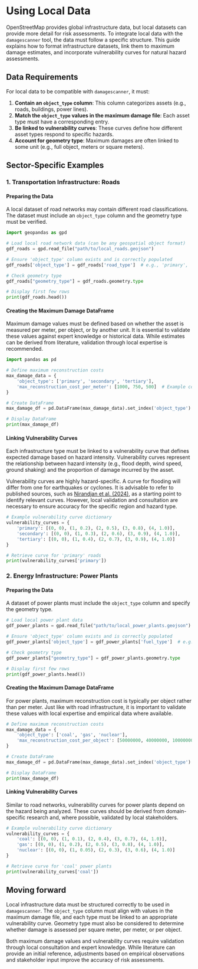 # Using Local Data

OpenStreetMap provides global infrastructure data, but local datasets can provide more detail for risk assessments. To integrate local data with the `damagescanner` tool, the data must follow a specific structure. This guide explains how to format infrastructure datasets, link them to maximum damage estimates, and incorporate vulnerability curves for natural hazard assessments.

## Data Requirements

For local data to be compatible with `damagescanner`, it must:
1. **Contain an `object_type` column**: This column categorizes assets (e.g., roads, buildings, power lines).
2. **Match the `object_type` values in the maximum damage file**: Each asset type must have a corresponding entry.
3. **Be linked to vulnerability curves**: These curves define how different asset types respond to specific hazards.
4. **Account for geometry type**: Maximum damages are often linked to some unit (e.g., full object, meters or square meters).

## Sector-Specific Examples

### 1. Transportation Infrastructure: Roads

#### Preparing the Data

A local dataset of road networks may contain different road classifications. The dataset must include an `object_type` column and the geometry type must be verified.

```python
import geopandas as gpd

# Load local road network data (can be any geospatial object format)
gdf_roads = gpd.read_file("path/to/local_roads.geojson")

# Ensure 'object_type' column exists and is correctly populated
gdf_roads['object_type'] = gdf_roads['road_type']  # e.g., 'primary', 'secondary', 'tertiary'

# Check geometry type
gdf_roads["geometry_type"] = gdf_roads.geometry.type

# Display first few rows
print(gdf_roads.head())
```

#### Creating the Maximum Damage DataFrame

Maximum damage values must be defined based on whether the asset is measured per meter, per object, or by another unit. It is essential to validate these values against expert knowledge or historical data. While estimates can be derived from literature, validation through local expertise is recommended.

```python
import pandas as pd

# Define maximum reconstruction costs
max_damage_data = {
    'object_type': ['primary', 'secondary', 'tertiary'],
    'max_reconstruction_cost_per_meter': [1000, 750, 500]  # Example costs in currency units per meter
}

# Create DataFrame
max_damage_df = pd.DataFrame(max_damage_data).set_index('object_type')

# Display DataFrame
print(max_damage_df)
```

#### Linking Vulnerability Curves

Each infrastructure type must be linked to a vulnerability curve that defines expected damage based on hazard intensity. Vulnerability curves represent the relationship between hazard intensity (e.g., flood depth, wind speed, ground shaking) and the proportion of damage incurred by the asset.

Vulnerability curves are highly hazard-specific. A curve for flooding will differ from one for earthquakes or cyclones. It is advisable to refer to published sources, such as [Nirandjan et al. (2024)](https://nhess.copernicus.org/articles/24/4341/2024/nhess-24-4341-2024-discussion.html), as a starting point to identify relevant curves. However, local validation and consultation are necessary to ensure accuracy for the specific region and hazard type.

```python
# Example vulnerability curve dictionary
vulnerability_curves = {
    'primary': [(0, 0), (1, 0.2), (2, 0.5), (3, 0.8), (4, 1.0)],
    'secondary': [(0, 0), (1, 0.3), (2, 0.6), (3, 0.9), (4, 1.0)],
    'tertiary': [(0, 0), (1, 0.4), (2, 0.7), (3, 0.9), (4, 1.0)]
}

# Retrieve curve for 'primary' roads
print(vulnerability_curves['primary'])
```

### 2. Energy Infrastructure: Power Plants

#### Preparing the Data

A dataset of power plants must include the `object_type` column and specify the geometry type.

```python
# Load local power plant data
gdf_power_plants = gpd.read_file("path/to/local_power_plants.geojson")

# Ensure 'object_type' column exists and is correctly populated
gdf_power_plants['object_type'] = gdf_power_plants['fuel_type']  # e.g., 'coal', 'gas', 'nuclear'

# Check geometry type
gdf_power_plants["geometry_type"] = gdf_power_plants.geometry.type

# Display first few rows
print(gdf_power_plants.head())
```

#### Creating the Maximum Damage DataFrame

For power plants, maximum reconstruction cost is typically per object rather than per meter. Just like with road infrastructure, it is important to validate these values with local expertise and empirical data where available.

```python
# Define maximum reconstruction costs
max_damage_data = {
    'object_type': ['coal', 'gas', 'nuclear'],
    'max_reconstruction_cost_per_object': [50000000, 40000000, 100000000]  # in currency units
}

# Create DataFrame
max_damage_df = pd.DataFrame(max_damage_data).set_index('object_type')

# Display DataFrame
print(max_damage_df)
```

#### Linking Vulnerability Curves

Similar to road networks, vulnerability curves for power plants depend on the hazard being analyzed. These curves should be derived from domain-specific research and, where possible, validated by local stakeholders.

```python
# Example vulnerability curve dictionary
vulnerability_curves = {
    'coal': [(0, 0), (1, 0.1), (2, 0.4), (3, 0.7), (4, 1.0)],
    'gas': [(0, 0), (1, 0.2), (2, 0.5), (3, 0.8), (4, 1.0)],
    'nuclear': [(0, 0), (1, 0.05), (2, 0.3), (3, 0.6), (4, 1.0)]
}

# Retrieve curve for 'coal' power plants
print(vulnerability_curves['coal'])
```

## Moving forward

Local infrastructure data must be structured correctly to be used in `damagescanner`. The `object_type` column must align with values in the maximum damage file, and each type must be linked to an appropriate vulnerability curve. Geometry type must also be considered to determine whether damage is assessed per square meter, per meter, or per object. 

Both maximum damage values and vulnerability curves require validation through local consultation and expert knowledge. While literature can provide an initial reference, adjustments based on empirical observations and stakeholder input improve the accuracy of risk assessments.
